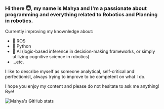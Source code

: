 ### Hi there :innocent:, my name is Mahya and I'm a passionate about programming and everything related to Robotics and Planning in robotics. 

Currently improving my knownledge about:

- 🤖 ROS
- 🐍 Python
- 🧠 AI (logic-based inference in decision-making frameworks, or simply utilizing cognitive science in robotics)
- ...etc.

I like to describe myself as someone analytical, self-critical and perfectionist, always trying to improve to be competent on what I do.

I hope you enjoy my content and please do not hesitate to ask me anything! Bye!

![Mahya's GitHub stats](https://github-readme-stats.vercel.app/api?username=mahyamkashani&count_private=true&show_icons=true&theme=dark)
